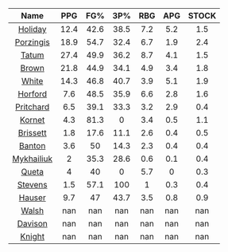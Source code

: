 |                                     Name                                     |  PPG  |  FG%  |  3P%  |  RBG  |  APG  |  STOCK  |
|:----------------------------------------------------------------------------:|:-----:|:-----:|:-----:|:-----:|:-----:|:-------:|
|      [Holiday](https://www.espn.com/nba/player/_/id/3995/jrue-holiday)       | 12.4  | 42.6  | 38.5  |  7.2  |  5.2  |   1.5   |
| [Porzingis](https://www.espn.com/nba/player/_/id/3102531/kristaps-porzingis) | 18.9  | 54.7  | 32.4  |  6.7  |  1.9  |   2.4   |
|      [Tatum](https://www.espn.com/nba/player/_/id/4065648/jayson-tatum)      | 27.4  | 49.9  | 36.2  |  8.7  |  4.1  |   1.5   |
|      [Brown](https://www.espn.com/nba/player/_/id/3917376/jaylen-brown)      | 21.8  | 44.9  | 34.1  |  4.9  |  3.4  |   1.8   |
|     [White](https://www.espn.com/nba/player/_/id/3078576/derrick-white)      | 14.3  | 46.8  | 40.7  |  3.9  |  5.1  |   1.9   |
|       [Horford](https://www.espn.com/nba/player/_/id/3213/al-horford)        |  7.6  | 48.5  | 35.9  |  6.6  |  2.8  |   1.6   |
|  [Pritchard](https://www.espn.com/nba/player/_/id/4066354/payton-pritchard)  |  6.5  | 39.1  | 33.3  |  3.2  |  2.9  |   0.4   |
|      [Kornet](https://www.espn.com/nba/player/_/id/3064560/luke-kornet)      |  4.3  | 81.3  |   0   |  3.4  |  0.5  |   1.1   |
|   [Brissett](https://www.espn.com/nba/player/_/id/4278031/oshae-brissett)    |  1.8  | 17.6  | 11.1  |  2.6  |  0.4  |   0.5   |
|     [Banton](https://www.espn.com/nba/player/_/id/4397885/dalano-banton)     |  3.6  |  50   | 14.3  |  2.3  |  0.4  |   0.4   |
|  [Mykhailiuk](https://www.espn.com/nba/player/_/id/3133602/svi-mykhailiuk)   |   2   | 35.3  | 28.6  |  0.6  |  0.1  |   0.4   |
|     [Queta](https://www.espn.com/nba/player/_/id/4397424/neemias-queta)      |   4   |  40   |   0   |  5.7  |   0   |   0.3   |
|    [Stevens](https://www.espn.com/nba/player/_/id/4066405/lamar-stevens)     |  1.5  | 57.1  |  100  |   1   |  0.3  |   0.4   |
|      [Hauser](https://www.espn.com/nba/player/_/id/4065804/sam-hauser)       |  9.7  |  47   | 43.7  |  3.5  |  0.8  |   0.9   |
|      [Walsh](https://www.espn.com/nba/player/_/id/4683689/jordan-walsh)      |  nan  |  nan  |  nan  |  nan  |  nan  |   nan   |
|      [Davison](https://www.espn.com/nba/player/_/id/4576085/jd-davison)      |  nan  |  nan  |  nan  |  nan  |  nan  |   nan   |
|     [Knight](https://www.espn.com/nba/player/_/id/4067325/nathan-knight)     |  nan  |  nan  |  nan  |  nan  |  nan  |   nan   |